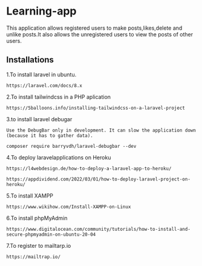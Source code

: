 # Learning-app

This application allows registered users to make posts,likes,delete and unlike posts.It also allows the unregistered users to view the posts of other users.

## Installations

1.To install laravel in ubuntu. 
    
    https://laravel.com/docs/8.x

2.To install tailwindcss in a PHP aplication

    https://5balloons.info/installing-tailwindcss-on-a-laravel-project

3.to install laravel debugar

    Use the DebugBar only in development. It can slow the application down (because it has to gather data).
     
    composer require barryvdh/laravel-debugbar --dev

4.To deploy laravelapplications on Heroku

    https://l4webdesign.de/how-to-deploy-a-laravel-app-to-heroku/

    https://appdividend.com/2022/03/01/how-to-deploy-laravel-project-on-heroku/
    
5.To install XAMPP 

    https://www.wikihow.com/Install-XAMPP-on-Linux
    
6.To install phpMyAdmin 

    https://www.digitalocean.com/community/tutorials/how-to-install-and-secure-phpmyadmin-on-ubuntu-20-04
    
7.To register to mailtarp.io
    
    https://mailtrap.io/
